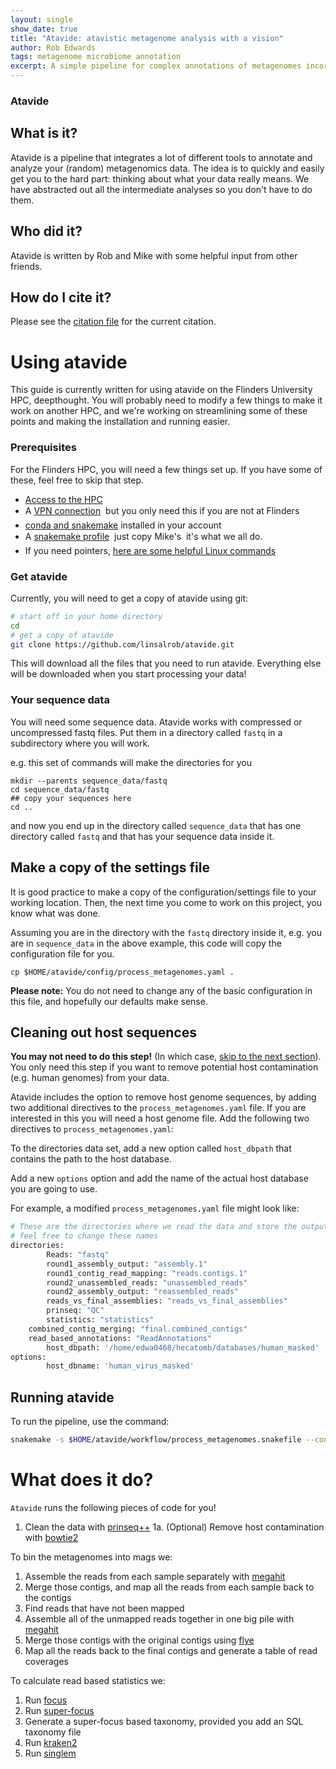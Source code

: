```yaml
---
layout: single
show_date: true
title: "Atavide: atavistic metagenome analysis with a vision"
author: Rob Edwards
tags: metagenome microbiome annotation 
excerpt: A simple pipeline for complex annotations of metagenomes incorporating lots of tools
---
```



### Atavide

## What is it?

Atavide is a pipeline that integrates a lot of different tools to annotate and analyze your (random) metagenomics data. The idea is to quickly and easily get you to the hard part: thinking about what your data really means. We have abstracted out all the intermediate analyses so you don't have to do them.

## Who did it?

Atavide is written by Rob and Mike with some helpful input from other friends.

## How do I cite it?

Please see the [citation file](https://github.com/linsalrob/atavide/blob/main/CITATION.md) for the current citation.

# Using atavide

This guide is currently written for using atavide on the Flinders University HPC, deepthought. You will probably need to modify a few things to make it work on another HPC, and we're working on streamlining some of these points and making the installation and running easier.

### Prerequisites

For the Flinders HPC, you will need a few things set up. If you have some of these, feel free to skip that step.
 - [Access to the HPC](https://fame.flinders.edu.au/blog/2020/09/01/deepthought)
 - A [VPN connection](https://fame.flinders.edu.au/blog/2021/09/07/vpn) &#151; but you only need this if you are not at Flinders
 - [conda and snakemake](https://fame.flinders.edu.au/blog/2020/09/02/condadeepthought) installed in your account
 - A [snakemake profile](https://fame.flinders.edu.au/blog/2021/08/02/snakemake-profiles-updated) &#151; just copy Mike's &#151; it's what we all do.
 - If you need pointers, [here are some helpful Linux commands](https://fame.flinders.edu.au/blog/2020/09/01/deepthought)


### Get atavide

Currently, you will need to get a copy of atavide using git:

```bash
# start off in your home directory
cd
# get a copy of atavide
git clone https://github.com/linsalrob/atavide.git
```

This will download all the files that you need to run atavide. Everything else will be downloaded when you start processing your data!


### Your sequence data

You will need some sequence data. Atavide works with compressed or uncompressed fastq files. Put them in a directory called `fastq` in a subdirectory where you will work.

e.g. this set of commands will make the directories for you

```
mkdir --parents sequence_data/fastq
cd sequence_data/fastq
## copy your sequences here
cd ..
```

and now you end up in the directory called `sequence_data` that has one directory called `fastq` and that has your sequence data inside it.


## Make a copy of the settings file

It is good practice to make a copy of the configuration/settings file to your working location. Then, the next time you come to work on this project, you know what was done.

Assuming you are in the directory with the `fastq` directory inside it, e.g. you are in `sequence_data` in the above example, this code will copy the configuration file for you.

```
cp $HOME/atavide/config/process_metagenomes.yaml .
```

**Please note:** You do not need to change any of the basic configuration in this file, and hopefully our defaults make sense.

## Cleaning out host sequences

**You may not need to do this step!** (In which case, [skip to the next section](https://fame.flinders.edu.au/blog/2021/09/23/atavide#running-atavide)). You only need this step if you want to remove 
potential host contamination (e.g. human genomes) from your data.

Atavide includes the option to remove host genome sequences, by adding two additional directives to the `process_metagenomes.yaml` file. If you are interested in this you will 
need a host genome file. Add the following two directives to `process_metagenomes.yaml`:

To the directories data set, add a new option called `host_dbpath` that contains the path to the host database.

Add a new `options` option and add the name of the actual host database you are going to use.

For example, a modified `process_metagenomes.yaml` file might look like:


```bash
# These are the directories where we read the data and store the output
# feel free to change these names
directories:
        Reads: "fastq"
        round1_assembly_output: "assembly.1"
        round1_contig_read_mapping: "reads.contigs.1"
        round2_unassembled_reads: "unassembled_reads"
        round2_assembly_output: "reassembled_reads"
        reads_vs_final_assemblies: "reads_vs_final_assemblies"
        prinseq: "QC"
        statistics: "statistics"
	combined_contig_merging: "final.combined_contigs"
	read_based_annotations: "ReadAnnotations"
        host_dbpath: '/home/edwa0468/hecatomb/databases/human_masked'
options:
        host_dbname: 'human_virus_masked'
```


## Running atavide

To run the pipeline, use the command:

```bash
snakemake -s $HOME/atavide/workflow/process_metagenomes.snakefile --configfile $HOME/atavide/config/process_metagenomes.yaml --profile slurm
```


# What does it do?

`Atavide` runs the following pieces of code for you!

1. Clean the data with [prinseq++](https://github.com/Adrian-Cantu/PRINSEQ-plus-plus)
   1a. (Optional) Remove host contamination with [bowtie2](http://bowtie-bio.sourceforge.net/bowtie2/index.shtml)

To bin the metagenomes into mags we:
1. Assemble the reads from each sample separately with [megahit](https://github.com/voutcn/megahit)
2. Merge those contigs, and map all the reads from each sample back to the contigs
3. Find reads that have not been mapped
4. Assemble all of the unmapped reads together in one big pile with [megahit](https://github.com/voutcn/megahit)
5. Merge those contigs with the original contigs using [flye](https://github.com/fenderglass/Flye)
6. Map all the reads back to the final contigs and generate a table of read coverages


To calculate read based statistics we:
1. Run [focus](https://github.com/metageni/FOCUS)
2. Run [super-focus](https://github.com/metageni/SUPER-FOCUS/)
3. Generate a super-focus based taxonomy, provided you add an SQL taxonomy file
4. Run [kraken2](https://ccb.jhu.edu/software/kraken2/)
5. Run [singlem](https://github.com/wwood/singlem)




